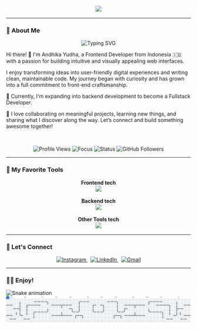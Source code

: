 <p align="center">
  <img src="https://media.giphy.com/media/v1.Y2lkPWVjZjA1ZTQ3bnhtNTNxYW1uYWRrNjd3djR4amQ3bmtjeXUxazBseXlpMjl2aDh2aCZlcD12MV9naWZzX3NlYXJjaCZjdD1n/nQDKSeRlIyfmw/giphy.gif" width="1000" />
</p>

---

### 🤖 About Me

<p align="center"> <img src="https://readme-typing-svg.demolab.com?font=Fira+Code&size=24&pause=1000&color=blue&center=true&vCenter=true&multiline=true&width=700&height=80&lines=Hi+there!+I'm+Andhika+Yudha;Fullstack+Developer" alt="Typing SVG" /> </p>

Hi there! 👋
I'm Andhika Yudha, a Frontend Developer from Indonesia 🇮🇩 with a passion for building intuitive and visually appealing web interfaces.

I enjoy transforming ideas into user-friendly digital experiences and writing clean, maintainable code. My journey began with curiosity and has grown into a full commitment to front-end craftsmanship.

🔭 Currently, I'm expanding into backend development to become a Fullstack Developer.

💬 I love collaborating on meaningful projects, learning new things, and sharing what I discover along the way.
Let’s connect and build something awesome together!

<br/> <p align="center"> <img src="https://komarev.com/ghpvc/?username=anyep-1&style=for-the-badge&color=blue" alt="Profile Views" /> <img src="https://img.shields.io/badge/Focus-Full%20Stack%20Developer-FF69B4?style=for-the-badge" alt="Focus" /> <img src="https://img.shields.io/badge/Status-Available-76B900?style=for-the-badge" alt="Status" /> <img src="https://img.shields.io/github/followers/anyep-1?label=Followers&style=for-the-badge" alt="GitHub Followers" /> </p>

---

### 🔮 My Favorite Tools

<p align="center">
  <strong>Frontend tech</strong><br>
  <img src="https://skillicons.dev/icons?i=next,react,html,css,tailwind,flutter,dart,javascript,typescript" />
</p>

<p align="center">
  <strong>Backend tech</strong><br>
  <img src="https://skillicons.dev/icons?i=python,php,nodejs,prisma,mysql,supabase,postgres,firebase" />
</p>

<p align="center">
  <strong>Other Tools tech</strong><br>
  <img src="https://skillicons.dev/icons?i=git,github,postman,vscode,aws" />
</p>

---

### 🔗 Let's Connect

<p align="center">
  <a href="https://www.instagram.com/an.yep/" target="_blank">
    <img src="https://skillicons.dev/icons?i=instagram" alt="Instagram" />
  </a>
  &nbsp;
  <a href="https://www.linkedin.com/in/andhikayudha/" target="_blank">
    <img src="https://skillicons.dev/icons?i=linkedin" alt="LinkedIn" />
  </a>
  &nbsp;
  <a href="https://mail.google.com/mail/?view=cm&fs=1&to=ayudhap335@gmail.com" target="_blank">
    <img src="https://skillicons.dev/icons?i=gmail" alt="Gmail" />
  </a>
</p>

---

### 😶‍🌫️ Enjoy!

<img src="https://raw.githubusercontent.com/anyep-1/anyep-1/output/snake.svg" alt="Snake animation" />
<picture>
  <source media="(prefers-color-scheme: dark)" srcset="https://raw.githubusercontent.com/anyep-1/anyep-1/output/pacman-contribution-graph-dark.svg">
  <source media="(prefers-color-scheme: light)" srcset="https://raw.githubusercontent.com/anyep-1/anyep-1/output/pacman-contribution-graph.svg">
  <img alt="pacman contribution graph" src="https://raw.githubusercontent.com/anyep-1/anyep-1/output/pacman-contribution-graph.svg">
</picture>
